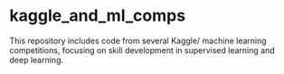 # kaggle_and_ml_comps

This repository includes code from several Kaggle/ machine learning competitions, focusing on skill development in supervised learning and deep learning.